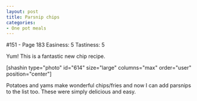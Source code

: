 ```yaml
---
layout: post
title: Parsnip chips
categories:
- One pot meals
---
```


#151 - Page 183
Easiness: 5
Tastiness: 5

Yum! This is a fantastic new chip recipe.

[shashin type="photo" id="614" size="large" columns="max" order="user" position="center"]

Potatoes and yams make wonderful chips/fries and now I can add parsnips to the list too. These were simply delicious and easy.
